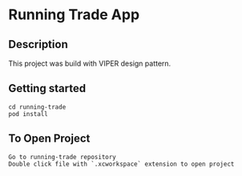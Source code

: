 # Running Trade App
## Description

This project was build with VIPER design pattern.

## Getting started

```
cd running-trade
pod install
```

## To Open Project

```
Go to running-trade repository
Double click file with `.xcworkspace` extension to open project
```
